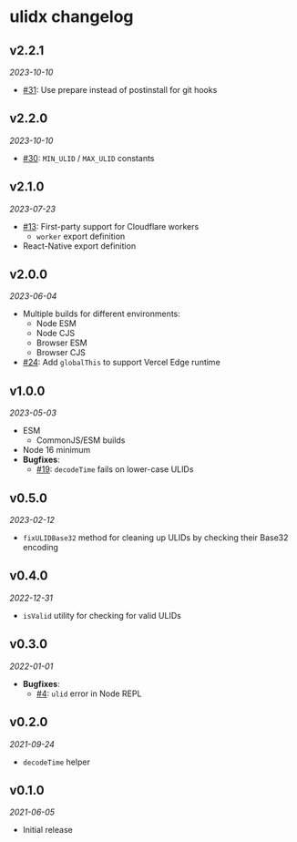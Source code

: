 # ulidx changelog

## v2.2.1
_2023-10-10_
 * [#31](https://github.com/perry-mitchell/ulidx/pull/31): Use prepare instead of postinstall for git hooks

## v2.2.0
_2023-10-10_

 * [#30](https://github.com/perry-mitchell/ulidx/pull/30): `MIN_ULID` / `MAX_ULID` constants

## v2.1.0
_2023-07-23_

 * [#13](https://github.com/perry-mitchell/ulidx/issues/13): First-party support for Cloudflare workers
   * `worker` export definition
 * React-Native export definition

## v2.0.0
_2023-06-04_

 * Multiple builds for different environments:
   * Node ESM
   * Node CJS
   * Browser ESM
   * Browser CJS
 * [#24](https://github.com/perry-mitchell/ulidx/pull/24): Add `globalThis` to support Vercel Edge runtime

## v1.0.0
_2023-05-03_

 * ESM
   * CommonJS/ESM builds
 * Node 16 minimum
 * **Bugfixes**:
   * [#19](https://github.com/perry-mitchell/ulidx/issues/19): `decodeTime` fails on lower-case ULIDs

## v0.5.0
_2023-02-12_

 * `fixULIDBase32` method for cleaning up ULIDs by checking their Base32 encoding

## v0.4.0
_2022-12-31_

 * `isValid` utility for checking for valid ULIDs

## v0.3.0
_2022-01-01_

 * **Bugfixes**:
   * [#4](https://github.com/perry-mitchell/ulidx/issues/4): `ulid` error in Node REPL

## v0.2.0
_2021-09-24_

 * `decodeTime` helper

## v0.1.0
_2021-06-05_

 * Initial release

